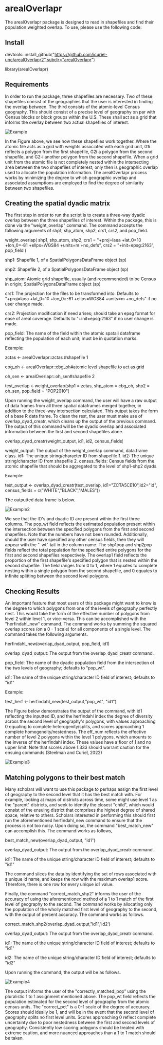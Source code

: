 # arealOverlapr

The arealOverlapr package is designed to read in shapefiles and find their population weighted overlap. To use, please use the following code: 

## Install 

devtools::install_github("https://github.com/jcuriel-unc/arealOverlapr2",subdir="arealOverlapr")

library(arealOverlapr)

## Requirements 

In order to run the package, three shapefiles are necessary. Two of these shapefiles consist of the geographies that the user is interested in finding the overlap between. The third consists of the atomic-level Census geography. This should consist of a precise level of geography on par with Census blocks or block groups within the U.S. These shall act as a grid that informs the overlay between two actual shapefiles of interest. 

![Example](pop_overlap_example.png)

In the Figure above, we see how these shapefiles work together. Where the atomic file acts as a grid with weights associated with each grid unit, G1i reflects a polygon from the first shapefile, G2i a polygon from the second shapefile, and G2-i another polygon from the second shapefile. When a grid unit from the atomic file is not completely nested within the intersecting area between the two shapefiles of interest, only then is geographic overlap used to allocate the population information. The arealOverlapr process works by minimizing the degree to which geographic overlap and associated assumptions are employed to find the degree of similarity between two shapefiles. 

## Creating the spatial dyadic matrix 

The first step in order to run the script is to create a three-way dyadic overlap between the three shapefiles of interest. Within the package, this is done via the "weight_overlap" command. The command accepts the following arguments of shp1, shp_atom, shp2, crs1, crs2, and pop_field.

weight_overlap(
  shp1,
  shp_atom,
  shp2,
  crs1 = "+proj=laea +lat_0=10 +lon_0=-81 +ellps=WGS84 +units=m +no_defs",
  crs2 = "+init=epsg:2163",
  pop_field
)

shp1: Shapefile 1, of a SpatialPolygonsDataFrame object (sp)

shp2: Shapefile 2, of a SpatialPolygonsDataFrame object (sp)

shp_atom: Atomic grid shapefile, usually (and recommended) to be Census in origin; SpatialPolygonsDataFrame object (sp)

crs1: The projection for the files to be transformed into. Defaults to "+proj=laea +lat_0=10 +lon_0=-81 +ellps=WGS84 +units=m +no_defs" if no user change made. 

crs2: Projection modification if need arises; should take an epsg format for ease of areal coverage. Defaults to "+init=epsg:2163" if no user change is made. 

pop_field: The name of the field within the atomic spatail dataframe reflecting the population of each unit; must be in quotation marks. 

Example: 

zctas <- arealOverlapr::zctas #shapefile 1

cbg_oh <- arealOverlapr::cbg_oh#atomic level shapefile to act as grid 

oh_sen <- arealOverlapr::oh_sen#shapefile 2

test_overlap <-weight_overlap(shp1 = zctas, shp_atom = cbg_oh, shp2 = oh_sen, pop_field = "POP2010")


Upon running the weight_overlap command, the user will have a raw output of data frames from all three spatial dataframes merged together, in addition to the three-way intersection calculated. This output takes the form of a base R data frame. To clean the rest, the user must make use of overlap_dyad_creatr, which cleans up the output of the previous command. The output of this command will be the dyadic overlap and associated information between the first and second shapefiles alone. 

overlap_dyad_creatr(weight_output, id1, id2, census_fields)

weight_output: The output of the weight_overlap command, data.frame class. 
id1: The unique string/character ID from shapefile 1. 
id2: The unique string/character ID from shapefile 2. 
census_fields: Census fields from the atomic shapefile that should be aggregated to the level of shp1-shp2 dyads. 

Example: 

test_output <- overlap_dyad_creatr(test_overlap, id1="ZCTA5CE10",id2="id", census_fields = c("WHITE","BLACK","MALES"))


The outputted data frame is below. 


![Example2](example_overlap_output.jpg)

We see that the ID's and dyadic ID are present within the first three columns. The pop_wt field reflects the estimated population present within the intersection between the specified polygons from the first and second shapefiles. Note that the numbers have not been rounded. Additionally, should the user have specified any other census fields, then they will appear with the "-wt" tail in the column name. The shp1pop and shp2pop fields reflect the total population for the specified entire polygons for the first and second shapefiles respectively. The overlap1 field reflects the proportion of the first shapefile's specified polygon that is nested within the second shapefile. The field ranges from  0 to 1, where 1 equates to complete nesting within a single polygon from the second shapefile, and 0 equates to infinite splitting between the second level polygons.  

## Checking Results 

An important feature that most users of this package might want to know is the degree to which polygons from one of the levels of geography perfectly nest. This would take the form of the effective number of polygons from level 2 within level 1, or vice-versa. This can be accomplished with the "herfindahl_new" command. The command works by summing the squared overlap scores (on a 0 - 1 scale) for all components of a single level. The command takes the following arguments. 

herfindahl_new(overlap_dyad_output, pop_field, id1)

overlap_dyad_output: The output from the overlap_dyad_creatr command. 

pop_field: The name of the dyadic population field from the intersection of the two levels of geography; defaults to "pop_wt". 

id1: The name of the unique string/character ID field of interest; defaults to "id1"  

Example: 

test_herf <- herfindahl_new(test_output,"pop_wt",  "id1")

 
 The Figure below demonstrates the output of the command, with id1 reflecting the inputted ID, and the herfindahl index the degree of diversity across the second level of geography's polygons, with values approaching 0 equating to complete heterogenity/splits, and scores approaching 1 complete homogeneity/nestedness. The eff_num reflects the effective number of level 2 polygons within the level 1 polygons, which amounts to the inverse of the herfindahl index. These values have a floor of 1 and no upper limit. Note that scores above 1.333 should warrant caution for the ensuing commands (Steelman and Curiel, 2022) 
 
 
 
 ![Example3](example_herf_output.jpg)
 
 ## Matching polygons to their best match
 
 Many scholars will want to use this package to perhaps assign the first level of geography to the second level that it has the best match with. For example, looking at maps of districts across time, some might use level 1 as the "parent" districts, and seek to identify the closest "child", which would consist of the ensuing district that comprises the highest degree of shared space, relative to others. Scholars interested in performing this should first run the aforementioned herfindahl_new command to ensure that the process is not too noisy. Upon doing so, the command "best_match_new" can accomplish this. The command works as follows, 
 
best_match_new(overlap_dyad_output, "id1")

overlap_dyad_output: The output from the overlap_dyad_creatr command.  

id1: The name of the unique string/character ID field of interest; defaults to "id1" 

The command slices the data by identifying the set of rows associated with a unique id name, and keeps the row with the maximum overlap1 score. Therefore, there is one row for every unique id1 value. 

Finally, the command "correct_match_shp2" informs the user of the accuracy of using the aforementioned method of a 1 to 1 match of the first level of geography to the second. The command works by allocating only the population of the wholly matched first level of geography to the second, with the output of percent accuracy. The command works as follows. 

correct_match_shp2(overlap_dyad_output,"id1",'id2')

overlap_dyad_output: The output from the overlap_dyad_creatr command. 

id1: The name of the unique string/character ID field of interest; defaults to "id1" 

id2: The name of the unique string/character ID field of interest; defaults to "id2" 

Upon running the command, the output will be as follows. 

 ![Example4](example_correct_output.jpg)
 
The output informs the user of the "correctly_matched_pop" using the pluralistic 1 to 1 assignment mentioned above. The pop_wt field reflects the population estimated for the second level of geography from the atomic census units. The "correct_pct" is a 0-1 scale of the degree of accuracy. Scores should ideally be 1, and will be in the event that the second level of geography splits no first level units. Scores approaching 0 reflect complete uncertainty due to poor nestedness between the first and second levels of geography. Consistently low scoring polygons should be treated with extreme caution, and more nuanced approaches than a 1 to 1 match should be taken. 

 
